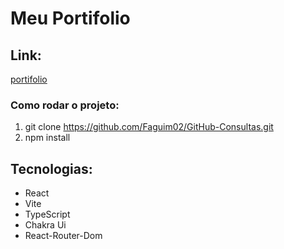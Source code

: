 # Meu Portifolio

## Link:

<a href="https://portifolio-faguim-02.netlify.app/">portifolio</a>

### Como rodar o projeto:

1. git clone https://github.com/Faguim02/GitHub-Consultas.git
2. npm install

## Tecnologias:

* React
* Vite
* TypeScript
* Chakra Ui
* React-Router-Dom
